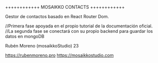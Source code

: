 ++++++++++++ MOSAIKKO CONTACTS ++++++++++++


Gestor de contactos basado en React Router Dom.

//Primera fase apoyada en el propio tutorial de la documentación oficial.
//La segunda fase se conectará con su propio backend para guardar los datos en mongoDB


Rubén Moreno (mosaikkoStudio) 23

https://rubenmoreno.pro
https://mosaikkostudio.com
